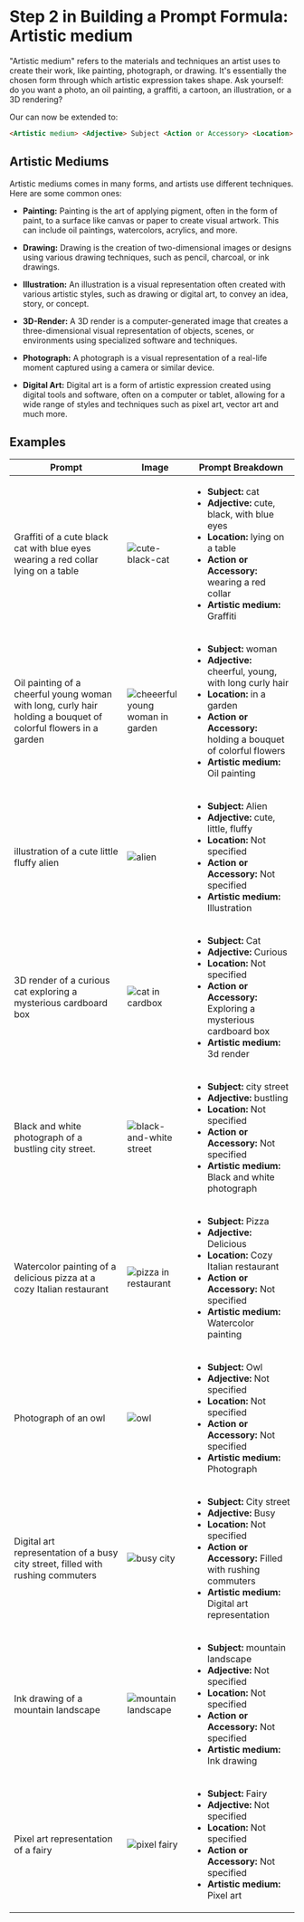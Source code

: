 # Step 2 in Building a Prompt Formula: Artistic medium

"Artistic medium" refers to the materials and techniques an artist uses to create their work, like painting, photograph, or drawing. It's essentially the chosen form through which artistic expression takes shape. Ask yourself: do you want a photo, an oil painting, a graffiti, a cartoon, an illustration, or a 3D rendering?

Our can now be extended to:

```markdown
<Artistic medium> <Adjective> Subject <Action or Accessory> <Location>
```

## Artistic Mediums

Artistic mediums comes in many forms, and artists use different techniques. Here are some common ones:

- **Painting:** Painting is the art of applying pigment, often in the form of paint, to a surface like canvas or paper to create visual artwork. This can include oil paintings, watercolors, acrylics, and more. 

- **Drawing:** Drawing is the creation of two-dimensional images or designs using various drawing techniques, such as pencil, charcoal, or ink drawings. 

- **Illustration:** An illustration is a visual representation often created with various artistic styles, such as drawing or digital art, to convey an idea, story, or concept.

- **3D-Render:** A 3D render is a computer-generated image that creates a three-dimensional visual representation of objects, scenes, or environments using specialized software and techniques.

- **Photograph:** A photograph is a visual representation of a real-life moment captured using a camera or similar device.

- **Digital Art:** Digital art is a form of artistic expression created using digital tools and software, often on a computer or tablet, allowing for a wide range of styles and techniques such as pixel art, vector art and much more. 

## Examples

| Prompt | Image | Prompt Breakdown |
| ------------------- | ----- | ------------------ |
| Graffiti of a cute black cat with blue eyes wearing a red collar lying on a table | ![cute-black-cat](/images/prompt-formula/medium/cute-black-cat.png) | <ul><li><strong>Subject:</strong> cat</li><li><strong>Adjective:</strong> cute, black, with blue eyes</li><li><strong>Location:</strong> lying on a table</li><li><strong>Action or Accessory:</strong> wearing a red collar</li><li><strong>Artistic medium:</strong> Graffiti</li></ul> |
| Oil painting of a cheerful young woman with long, curly hair holding a bouquet of colorful flowers in a garden | ![cheeerful young woman in garden](/images/prompt-formula/medium/cheerful-young-woman-in-garden.png) | <ul><li><strong>Subject:</strong> woman</li><li><strong>Adjective:</strong> cheerful, young, with long curly hair</li><li><strong>Location:</strong> in a garden</li><li><strong>Action or Accessory:</strong> holding a bouquet of colorful flowers</li><li><strong>Artistic medium:</strong> Oil painting</li></ul> |
| illustration of a cute little fluffy alien | ![alien](/images/prompt-formula/medium/cute-alien.png) | <ul><li><strong>Subject:</strong> Alien</li><li><strong>Adjective:</strong> cute, little, fluffy</li><li><strong>Location:</strong> Not specified</li><li><strong>Action or Accessory:</strong> Not specified</li><li><strong>Artistic medium:</strong> Illustration</li></ul> |
| 3D render of a curious cat exploring a mysterious cardboard box | ![cat in cardbox](/images/prompt-formula/medium/cat-in-cardbox.png) | <ul><li><strong>Subject:</strong> Cat</li><li><strong>Adjective:</strong> Curious</li><li><strong>Location:</strong> Not specified</li><li><strong>Action or Accessory:</strong> Exploring a mysterious cardboard box</li><li><strong>Artistic medium:</strong> 3d render</li></ul> |
| Black and white photograph of a bustling city street.| ![black-and-white street](/images/prompt-formula/medium/black-white-street.png) | <ul><li><strong>Subject:</strong> city street</li><li><strong>Adjective:</strong> bustling</li><li><strong>Location:</strong> Not specified</li><li><strong>Action or Accessory:</strong> Not specified</li><li><strong>Artistic medium:</strong> Black and white photograph</li></ul> |
| Watercolor painting of a delicious pizza at a cozy Italian restaurant | ![pizza in restaurant](/images/prompt-formula/medium/pizza-in-restaurant.png) | <ul><li><strong>Subject:</strong> Pizza</li><li><strong>Adjective:</strong> Delicious</li><li><strong>Location:</strong> Cozy Italian restaurant</li><li><strong>Action or Accessory:</strong> Not specified</li><li><strong>Artistic medium:</strong> Watercolor painting</li></ul> |
| Photograph of an owl | ![owl](/images/prompt-formula/medium/owl.png) | <ul><li><strong>Subject:</strong> Owl</li><li><strong>Adjective:</strong> Not specified</li><li><strong>Location:</strong> Not specified</li><li><strong>Action or Accessory:</strong> Not specified</li><li><strong>Artistic medium:</strong> Photograph</li></ul> |
| Digital art representation of a busy city street, filled with rushing commuters | ![busy city](/images/prompt-formula/medium/city-with-commuters.png) | <ul><li><strong>Subject:</strong> City street</li><li><strong>Adjective:</strong> Busy</li><li><strong>Location:</strong> Not specified</li><li><strong>Action or Accessory:</strong> Filled with rushing commuters</li><li><strong>Artistic medium:</strong> Digital art representation</li></ul> |
| Ink drawing of a mountain landscape| ![mountain landscape](/images/prompt-formula/medium/ink-drawing-mountains.png) | <ul><li><strong>Subject:</strong> mountain landscape</li><li><strong>Adjective:</strong> Not specified</li><li><strong>Location:</strong> Not specified</li><li><strong>Action or Accessory:</strong> Not specified</li><li><strong>Artistic medium:</strong> Ink drawing</li></ul> |
| Pixel art representation of a fairy | ![pixel fairy](/images/prompt-formula/medium/pixel-fairy.png) | <ul><li><strong>Subject:</strong> Fairy</li><li><strong>Adjective:</strong> Not specified</li><li><strong>Location:</strong> Not specified</li><li><strong>Action or Accessory:</strong> Not specified</li><li><strong>Artistic medium:</strong> Pixel art</li></ul> |
